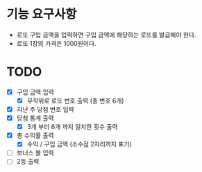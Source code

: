 # 기능 요구사항
- 로또 구입 금액을 입력하면 구입 금액에 해당하는 로또를 발급해야 한다.
- 로또 1장의 가격은 1000원이다.

# TODO
- [X] 구입 금액 입력
  - [X] 무작위로 로또 번호 출력 (총 번호 6개)
- [X] 지난 주 당첨 번호 입력
- [X] 당첨 통계 출력
  - [X] 3개 부터 6개 까지 일치한 횟수 출력
- [X] 총 수익률 출력
  - [X] 수익 / 구입 금액 (소수점 2자리까지 표기)
- [ ] 보너스 볼 입력
- [ ] 2등 출력
